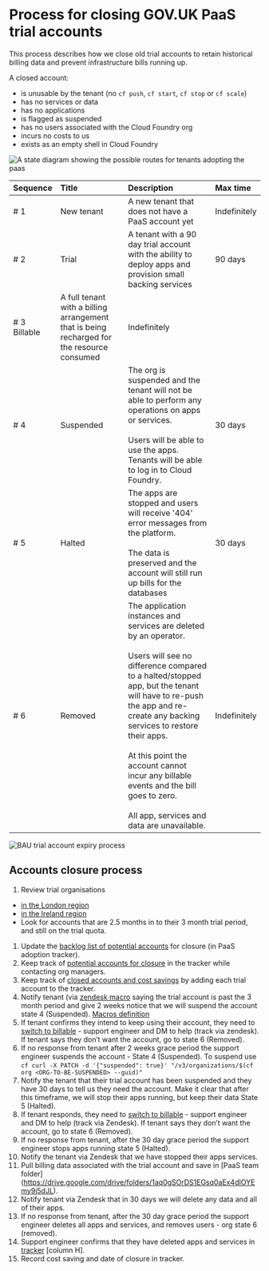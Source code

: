 # Process for closing GOV.UK PaaS trial accounts

This process describes how we close old trial accounts to retain historical billing data and prevent infrastructure bills running up.

A closed account:

  - is unusable by the tenant (no `cf push`, `cf start`, `cf stop` or `cf scale`)
  - has no services or data 
  - has no applications 
  - is flagged as suspended
  - has no users associated with the Cloud Foundry org
  - incurs no costs to us
  - exists as an empty shell in Cloud Foundry

![A state diagram showing the possible routes for tenants adopting the paas](/diagrams/process-for-closing-old-trial-accounts.svg)

| Sequence | Title | Description | Max time |
|:---|:---|:---|:---|
|# 1|New tenant|A new tenant that does not have a PaaS account yet|Indefinitely|
|# 2|Trial|A tenant with a 90 day trial account with the ability to deploy apps and provision small backing services|90 days|
|# 3 Billable|A full tenant with a billing arrangement that is being recharged for the resource consumed|Indefinitely|
|# 4|Suspended|The org is suspended and the tenant will not be able to perform any operations on apps or services.<br /><br />Users will be able to use the apps. Tenants will be able to log in to Cloud Foundry.|30 days|
|# 5|Halted|The apps are stopped and users will receive '404' error messages from the platform.<br /><br />The data is preserved and the account will still run up bills for the databases|30 days|
|# 6|Removed|The application instances and services are deleted by an operator.<br /><br />Users will see no difference compared to a halted/stopped app, but the tenant will have to re-push the app and re-create any backing services to restore their apps.<br /><br />At this point the account cannot incur any billable events and the bill goes to zero.<br /><br />All app, services and data are unavailable.|Indefinitely|

![BAU trial account expiry process](/diagrams/BAU-trial-account-expiry-process-map.svg)


## Accounts closure process

1. Review trial organisations<br />
  - [in the London region](https://admin.london.cloud.service.gov.uk/reports/organisations)
  - [in the Ireland region](https://admin.cloud.service.gov.uk/reports/organisations)
  - Look for accounts that are 2.5 months in to their 3 month trial period, and still on the trial quota.
1. Update the [backlog list of potential accounts](https://docs.google.com/spreadsheets/d/1bZP7W-5nJxDicJ2lc_eT873zXXjXnHh-qGYJobHUIv8/edit#gid=527069954) for closure (in PaaS adoption tracker).
1. Keep track of [potential accounts for closure](https://docs.google.com/spreadsheets/d/1bZP7W-5nJxDicJ2lc_eT873zXXjXnHh-qGYJobHUIv8/edit#gid=949444725) in the tracker while contacting org managers.
1. Keep track of [closed accounts and cost savings](https://docs.google.com/spreadsheets/d/1bZP7W-5nJxDicJ2lc_eT873zXXjXnHh-qGYJobHUIv8/edit#gid=159027804) by adding each trial account to the tracker.
1. Notify tenant (via [zendesk macro](https://docs.google.com/document/d/1shOo7PSvWh2CqxSEzqW8Q4OyRCAW3g7xrSGQ9foRfAA/edit#heading=h.v5ekyyl9lqs3) saying the trial account is past the 3 month period and give 2 weeks notice that we will suspend the account state 4 (Suspended). [Macros definition](https://docs.google.com/document/d/1shOo7PSvWh2CqxSEzqW8Q4OyRCAW3g7xrSGQ9foRfAA/edit#)
1. If tenant confirms they intend to keep using their account, they need to [switch to billable](https://team-manual.cloud.service.gov.uk/accounts/account_lifecycle/#upgrading-trial-orgs-to-paid-orgs) - support engineer and DM to help (track via zendesk).
If tenant says they don’t want the account, go to state 6 (Removed).
1. If no response from tenant after 2 weeks grace period the support engineer suspends the account - State 4 (Suspended). To suspend use `cf curl -X PATCH -d '{"suspended": true}' "/v3/organizations/$(cf org <ORG-TO-BE-SUSPENDED> --guid)"`
1. Notify the tenant that their trial account has been suspended and they have 30 days to tell us they need the account. Make it clear that after this timeframe, we will stop their apps running, but keep their data State 5 (Halted).
1. If tenant responds, they need to [switch to billable](https://team-manual.cloud.service.gov.uk/accounts/account_lifecycle/#upgrading-trial-orgs-to-paid-orgs) - support engineer and DM to help (track via Zendesk).
If tenant says they don’t want the account, go to state 6 (Removed).
1. If no response from tenant, after the 30 day grace period the support engineer stops apps running state 5 (Halted).
1. Notify the tenant via Zendesk that we have stopped their apps services.
1. Pull billing data associated with the trial account and save in [PaaS team folder] (https://drive.google.com/drive/folders/1aq0gSOrDS1EGsq0aEx4dIOYEmy9j5dJL).
1. Notify tenant via Zendesk that in 30 days we will delete any data and all of their apps.
1. If no response from tenant, after the 30 day grace period the support engineer deletes all apps and services, and removes users - org state 6 (removed).
1. Support engineer confirms that they have deleted apps and services in [tracker](https://docs.google.com/spreadsheets/d/1bZP7W-5nJxDicJ2lc_eT873zXXjXnHh-qGYJobHUIv8/edit#gid=159027804) [column H].
1. Record cost saving and date of closure in tracker.

